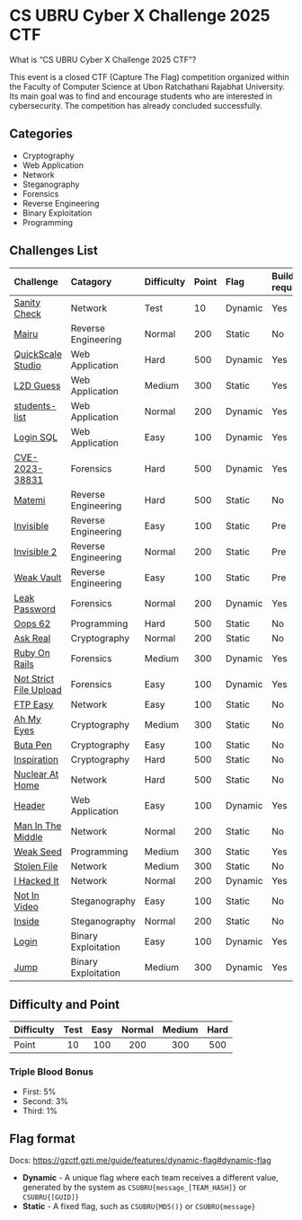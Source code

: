 # CS UBRU Cyber X Challenge 2025 CTF

What is “CS UBRU Cyber X Challenge 2025 CTF”?

This event is a closed CTF (Capture The Flag) competition organized within the Faculty of Computer Science at Ubon Ratchathani Rajabhat University. Its main goal was to find and encourage students who are interested in cybersecurity. The competition has already concluded successfully.

## Categories

- Cryptography
- Web Application
- Network
- Steganography
- Forensics
- Reverse Engineering
- Binary Exploitation
- Programming

## Challenges List

| Challenge | Catagory | Difficulty | Point | Flag | Build required | Author |
| :- | :- | :- | :- | :- | :- | :- |
| [Sanity Check](./challenges/sanity-check) | Network | Test | 10 | Dynamic | Yes | noonomyen |
| [Mairu](./challenges/mairu) | Reverse Engineering | Normal | 200 | Static | No | FoxZFox |
| [QuickScale Studio](./challenges/quick-scale-studio) | Web Application | Hard | 500 | Dynamic | Yes | c0ffeeOverdose |
| [L2D Guess](./challenges/l2d-guess) | Web Application | Medium | 300 | Static | Yes | c0ffeeOverdose |
| [students-list](./challenges/students-list) | Web Application | Normal | 200 | Dynamic | Yes | c0ffeeOverdose |
| [Login SQL](./challenges/login-sql) | Web Application | Easy | 100 | Dynamic | Yes | noonomyen |
| [CVE-2023-38831](./challenges/cve-2023-38831) | Forensics | Hard | 500 | Dynamic | Yes | c0ffeeOverdose |
| [Matemi](./challenges/matemi) | Reverse Engineering | Hard | 500 | Static | No | FoxZFox |
| [Invisible](./challenges/invisible) | Reverse Engineering | Easy | 100 | Static | Pre | noonomyen |
| [Invisible 2](./challenges/invisible-2) | Reverse Engineering | Normal | 200 | Static | Pre | noonomyen |
| [Weak Vault](./challenges/weak-vault) | Reverse Engineering | Easy | 100 | Static | Pre | noonomyen |
| [Leak Password](./challenges/leak-password) | Forensics | Normal | 200 | Dynamic | Yes | c0ffeeOverdose |
| [Oops 62](./challenges/oops62) | Programming | Hard | 500 | Static | No | noonomyen |
| [Ask Real](./challenges/ask-real) | Cryptography | Normal | 200 | Static | No | noonomyen |
| [Ruby On Rails](./challenges/ruby-on-rails) | Forensics | Medium | 300 | Dynamic | Yes | c0ffeeOverdose |
| [Not Strict File Upload](./challenges/not-strict-file-upload) | Forensics | Easy | 100 | Dynamic | Yes | c0ffeeOverdose |
| [FTP Easy](./challenges/ftp-easy) | Network | Easy | 100 | Static | No | c0ffeeOverdose |
| [Ah My Eyes](./challenges/ah-my-eyes) | Cryptography | Medium | 300 | Static | No | c0ffeeOverdose |
| [Buta Pen](./challenges/buta-pen) | Cryptography | Easy | 100 | Static | No | c0ffeeOverdose |
| [Inspiration](./challenges/inspiration) | Cryptography | Hard | 500 | Static | No | c0ffeeOverdose |
| [Nuclear At Home](./challenges/nuclear-at-home) | Network | Hard | 500 | Static | No | c0ffeeOverdose |
| [Header](./challenges/header) | Web Application | Easy | 100 | Dynamic | Yes | noonomyen |
| [Man In The Middle](./challenges/man-in-the-middle) | Network | Normal | 200 | Static | No | c0ffeeOverdose |
| [Weak Seed](./challenges/weak-seed) | Programming | Medium | 300 | Static | Yes | noonomyen |
| [Stolen File](./challenges/stolen-file) | Network | Medium | 300 | Static | No | c0ffeeOverdose |
| [I Hacked It](./challenges/i-hacked-it) | Network | Normal | 200 | Dynamic | Yes | noonomyen |
| [Not In Video](./challenges/not-in-video) | Steganography | Easy | 100 | Static | No | noonomyen |
| [Inside](./challenges/inside) | Steganography | Normal | 200 | Static | No | noonomyen |
| [Login](./challenges/login) | Binary Exploitation | Easy | 100 | Dynamic | Yes | noonomyen |
| [Jump](./challenges/jump) | Binary Exploitation | Medium | 300 | Dynamic | Yes | noonomyen |

## Difficulty and Point

| Difficulty | Test | Easy | Normal | Medium | Hard |
| :- | :-: | :-: | :-: | :-: | :-: |
| Point | 10 | 100 | 200 | 300 | 500 |

### Triple Blood Bonus

- First: 5%
- Second: 3%
- Third: 1%

## Flag format

Docs: <https://gzctf.gzti.me/guide/features/dynamic-flag#dynamic-flag>

- **Dynamic** - A unique flag where each team receives a different value, generated by the system as `CSUBRU{message_[TEAM_HASH]}` or `CSUBRU{[GUID]}`
- **Static** - A fixed flag, such as `CSUBRU{MD5()}` or `CSUBRU{message}`
